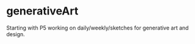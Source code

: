 # generativeArt

Starting with P5 working on daily/weekly/sketches for generative art and design.   
